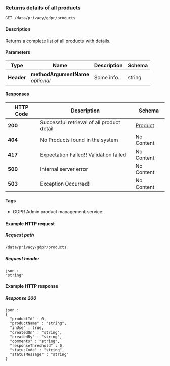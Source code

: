 
<a name="getallproducts"></a>
### Returns details of all products
```
GET /data/privacy/gdpr/products
```


#### Description
Returns a complete list of all products with details.


#### Parameters

|Type|Name|Description|Schema|
|---|---|---|---|
|**Header**|**methodArgumentName**  <br>*optional*|Some info.|string|


#### Responses

|HTTP Code|Description|Schema|
|---|---|---|
|**200**|Successful retrieval of all product detail|[Product](../definitions/Product.md#product)|
|**404**|No Products found in the system|No Content|
|**417**|Expectation Failed!! Validation failed|No Content|
|**500**|Internal server error|No Content|
|**503**|Exception Occurred!!|No Content|


#### Tags

* GDPR Admin product management service


#### Example HTTP request

##### Request path
```
/data/privacy/gdpr/products
```


##### Request header
```
json :
"string"
```


#### Example HTTP response

##### Response 200
```
json :
{
  "productId" : 0,
  "productName" : "string",
  "inUse" : true,
  "createdOn" : "string",
  "createdBy" : "string",
  "comments" : "string",
  "responseThreshold" : 0,
  "statusCode" : "string",
  "statusMessage" : "string"
}
```




